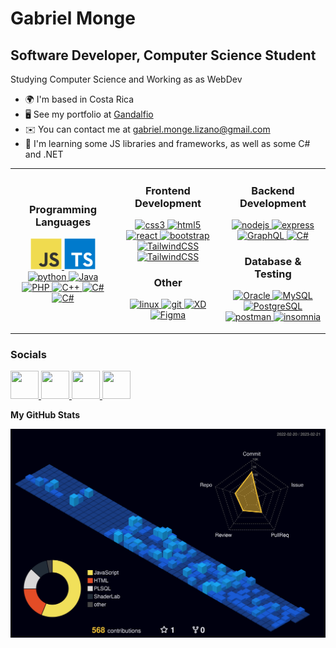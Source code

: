 # Gabriel Monge

## Software Developer, Computer Science Student

Studying Computer Science and Working as as WebDev

- 🌍 I'm based in Costa Rica
- 🖥️ See my portfolio at [Gandalfio](http://gabrielmong.github.io/gandalfio/)
- ✉️ You can contact me at [gabriel.monge.lizano@gmail.com](mailto:gabriel.monge.lizano@gmail.com)
- 🧠 I'm learning some JS libraries and frameworks, as well as some C# and .NET

<p align="left">
    <table>
        <tr>
            <td valign="middle" width="33%">
                <h3 align="center">Programming Languages</h3>
                <p align="center">
                    <a href="https://developer.mozilla.org/en-US/docs/Web/JavaScript" > 
                        <img src="https://raw.githubusercontent.com/devicons/devicon/master/icons/javascript/javascript-original.svg" alt="javascript" width="50" height="50"/> 
                    </a> 
                    <a href="https://www.typescriptlang.org/" > 
                        <img src="https://raw.githubusercontent.com/devicons/devicon/master/icons/typescript/typescript-original.svg" alt="javascript" width="50" height="50"/> 
                    </a> 
                    <a href="https://www.python.org" > 
                        <img src="https://www.vectorlogo.zone/logos/python/python-icon.svg" alt="python" width="50" height="50"/> 
                    </a> 
                    <a href="https://www.oracle.com/java/" target="_blank" rel="noreferrer">
                        <img src="https://www.vectorlogo.zone/logos/java/java-icon.svg" width="50" height="50" alt="Java" />
                    </a>
                    <a href="https://www.php.net/" target="_blank" rel="noreferrer">
                        <img src="https://www.vectorlogo.zone/logos/php/php-icon.svg" width="50" height="50" alt="PHP" />
                    </a>
                    <a href="https://docs.microsoft.com/en-us/cpp/?view=msvc-170" target="_blank" rel="noreferrer">
                        <img src="https://github.com/abrahamcalf/programming-languages-logos/blob/master/src/cpp/cpp.svg" width="50" height="50" alt="C++" />
                    </a>
                    <a href="https://docs.microsoft.com/en-us/cpp/?view=msvc-170" target="_blank" rel="noreferrer">
                        <img src="https://github.com/abrahamcalf/programming-languages-logos/blob/master/src/csharp/csharp.svg" width="50" height="50" alt="C#" />
                    </a>
                    <a href="https://dart.dev/" target="_blank" rel="noreferrer">
                        <img src="https://www.vectorlogo.zone/logos/dartlang/dartlang-icon.svg" width="50" height="50" alt="C#" />
                    </a>
                </p>
            </td>
            <td valign="top" width="33%">
                <h3 align="center">Frontend Development</h3>
                <p align="center"> 
                    <a href="https://www.w3schools.com/css/" > 
                        <img src="https://www.vectorlogo.zone/logos/w3_css/w3_css-icon.svg" alt="css3" width="40" height="40"/> 
                    </a> 
                    <a href="https://www.w3.org/html/" > 
                        <img src="https://www.vectorlogo.zone/logos/w3_html5/w3_html5-icon.svg" alt="html5" width="40" height="40"/>
                    </a> 
                    <a href="https://reactjs.org/" > 
                        <img src="https://www.vectorlogo.zone/logos/reactjs/reactjs-icon.svg" alt="react" width="40" height="40"/> 
                    <a href="https://getbootstrap.com" > 
                        <img src="https://www.vectorlogo.zone/logos/getbootstrap/getbootstrap-icon.svg" alt="bootstrap" width="40" height="40"/> 
                    </a> 
                    <a href="https://vitejs.dev/" target="_blank" rel="noreferrer">
                        <img src="https://raw.githubusercontent.com/detain/svg-logos/master/svg/vitejs.svg" width="40" height="40" alt="TailwindCSS" />
                    </a>
                     <a href="https://flutterflow.io/" target="_blank" rel="noreferrer">
                        <img src="https://user-images.githubusercontent.com/65610526/168073844-0f75ffde-8c1d-4800-a989-5311b27d80b0.jpeg" width="40" height="40" alt="TailwindCSS" />
                    </a>
                </p>
                <h3 align="center">Other</h3>
                <p align="center">
                    <a href="https://www.linux.org/" target="_blank"> 
                        <img src="https://www.vectorlogo.zone/logos/linux/linux-icon.svg" alt="linux" width="40" height="40"/>
                    </a> 
                    <a href="https://git-scm.com/" >
                        <img src="https://www.vectorlogo.zone/logos/git-scm/git-scm-icon.svg" alt="git" width="40" height="40"/> 
                    </a>
                    <a href="https://www.adobe.com/uk/products/xd.html" target="_blank" rel="noreferrer">
                        <img src="https://github.com/detain/svg-logos/blob/master/svg/adobe-xd-2.svg" width="40" height="40" alt="XD" />
                    </a>
                    <a href="https://www.figma.com/" target="_blank" rel="noreferrer">
                        <img src="https://www.vectorlogo.zone/logos/figma/figma-icon.svg" width="40" height="40" alt="Figma" />
                    </a>
                </p>
            </td>
            <td valign="top" width="33%">
                <h3 align="center">Backend Development</h3>
                <p align="center">
                    <a href="https://nodejs.org" >
                        <img src="https://www.vectorlogo.zone/logos/nodejs/nodejs-icon.svg" alt="nodejs" width="40" height="40"/>
                    </a> 
                    <a href="https://expressjs.com" > 
                        <img src="https://avatars.githubusercontent.com/u/5658226?s=200&v=4" alt="express" width="40" height="40"/>
                    </a>
                    <a href="https://graphql.org/" target="_blank" rel="noreferrer">
                        <img src="https://www.vectorlogo.zone/logos/graphql/graphql-icon.svg" width="40" height="40" alt="GraphQL" />
                    </a>
                    <a href="https://dotnet.microsoft.com/en-us/" target="_blank" rel="noreferrer">
                        <img src="https://raw.githubusercontent.com/actions/starter-workflows/main/icons/dotnet.svg" width="50" height="50" alt="C#" />
                    </a>
                </p>
                <h3 align="center">Database & Testing</h3>
                <p align="center"> 
                    <a href="https://www.oracle.com/uk/index.html" target="_blank" rel="noreferrer">
                        <img src="https://www.vectorlogo.zone/logos/oracle/oracle-icon.svg" width="40" height="40" alt="Oracle" />
                    </a>
                    <a href="https://www.mysql.com/" target="_blank" rel="noreferrer">
                        <img src="https://www.vectorlogo.zone/logos/mysql/mysql-icon.svg" width="40" height="40" alt="MySQL" />
                    </a>
                    <a href="https://www.postgresql.org/" target="_blank" rel="noreferrer">
                        <img src="https://www.vectorlogo.zone/logos/postgresql/postgresql-icon.svg" width="36" height="36" alt="PostgreSQL" />
                    </a>
                    <a href="https://postman.com" >
                        <img src="https://www.vectorlogo.zone/logos/getpostman/getpostman-icon.svg" alt="postman" width="40" height="40"/>
                    </a> 
                    <a href="https://insomnia.rest/" >
                        <img src="https://github.com/get-icon/geticon/blob/master/icons/insomnia.svg" alt="insomnia" width="40" height="40"/>
                    </a> 
                </p>
            </td>
        </tr>
    </table>
</p>

### Socials

<p align="left"> 
    <a href="https://discord.com/users/386301669111103488" target="_blank" rel="noreferrer">
        <img src="https://raw.githubusercontent.com/danielcranney/readme-generator/main/public/icons/socials/discord.svg" width="45" height="45" />
    </a> 
    <a href="https://www.github.com/Gabrielmong" target="_blank" rel="noreferrer">
        <img src="https://raw.githubusercontent.com/danielcranney/readme-generator/main/public/icons/socials/github-dark.svg" width="45" height="45" />
    </a> 
    <a href="http://www.instagram.com/gabriel_mong" target="_blank" rel="noreferrer">
        <img src="https://raw.githubusercontent.com/danielcranney/readme-generator/main/public/icons/socials/instagram.svg" width="45" height="45" />
    </a> 
    <a href="https://www.linkedin.com/in/gabrielmonge/" target="_blank" rel="noreferrer">
        <img src="https://raw.githubusercontent.com/danielcranney/readme-generator/main/public/icons/socials/linkedin.svg" width="45" height="45" />
    </a>
</p>

<b>My GitHub Stats</b>

![](./profile-3d-contrib/profile-night-view.svg)
